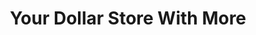 ---
title: "Your Dollar Store With More"
url: /scarborough/your-dollar-store-with-more/
shop: variety store
---